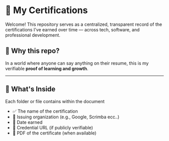 # 📜 My Certifications

Welcome! This repository serves as a centralized, transparent record of the certifications I've earned over time — across tech, software, and professional development.

## 🧠 Why this repo?

In a world where anyone can say anything on their resume, this is my verifiable **proof of learning and growth**.

---

## 📂 What's Inside

Each folder or file contains within the document

- ✅ The name of the certification
- 🏢 Issuing organization (e.g., Google, Scrimba ecc..)
- 📅 Date earned
- 🔗 Credential URL (if publicly verifiable)
- 📄 PDF of the certificate (when available)